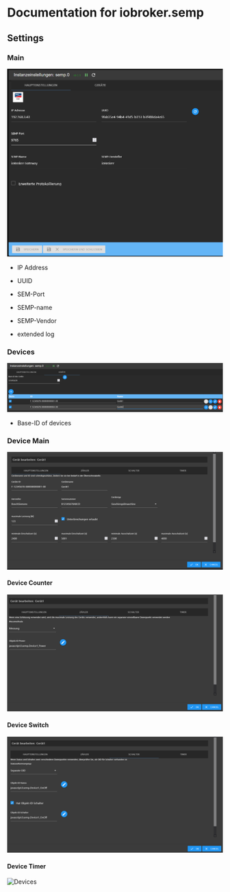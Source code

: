 # Documentation for iobroker.semp

## Settings 

### Main

![Main](admin/docs/Settings_Main_de.PNG)

* IP Address

* UUID

* SEM-Port

* SEMP-name

* SEMP-Vendor

* extended log

### Devices

![Devices](admin/docs/Settings_Devices_de.PNG)

* Base-ID of devices

### Device Main

![Devices](admin/docs/Settings_Device_Main_de.PNG)

#### Device Counter

![Devices](admin/docs/Settings_Device_Counter_de.PNG)

#### Device Switch

![Devices](admin/docs/Settings_Device_Switch_de.PNG)

#### Device Timer

![Devices](admin/docs/Settings_Device_Time_de.PNG)